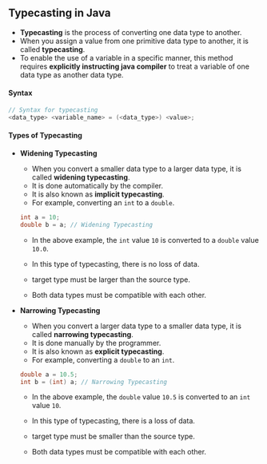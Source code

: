 ## Typecasting in Java
- **Typecasting** is the process of converting one data type to another. 
- When you assign a value from one primitive data type to another, it is called **typecasting**.
- To enable the use of a variable in a specific manner, this method requires **explicitly instructing java compiler** to treat a variable of one data type as another data type.

#### Syntax
```java
// Syntax for typecasting
<data_type> <variable_name> = (<data_type>) <value>;
```

#### Types of Typecasting
- **Widening Typecasting**
    - When you convert a smaller data type to a larger data type, it is called **widening typecasting**.
    - It is done automatically by the compiler.
    - It is also known as **implicit typecasting**.
    - For example, converting an `int` to a `double`.
    ```java
    int a = 10;
    double b = a; // Widening Typecasting
    ```
    - In the above example, the `int` value `10` is converted to a `double` value `10.0`.

    - In this type of typecasting, there is no loss of data.
    - target type must be larger than the source type.
    - Both data types must be compatible with each other.

- **Narrowing Typecasting**
    - When you convert a larger data type to a smaller data type, it is called **narrowing typecasting**.
    - It is done manually by the programmer.
    - It is also known as **explicit typecasting**.
    - For example, converting a `double` to an `int`.
    ```java
    double a = 10.5;
    int b = (int) a; // Narrowing Typecasting
    ```
    - In the above example, the `double` value `10.5` is converted to an `int` value `10`.

    - In this type of typecasting, there is a loss of data.
    - target type must be smaller than the source type.
    - Both data types must be compatible with each other.